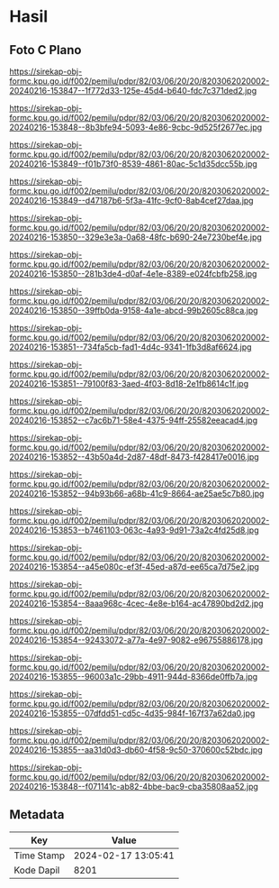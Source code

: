 # Hasil

## Foto C Plano

https://sirekap-obj-formc.kpu.go.id/f002/pemilu/pdpr/82/03/06/20/20/8203062020002-20240216-153847--1f772d33-125e-45d4-b640-fdc7c371ded2.jpg

https://sirekap-obj-formc.kpu.go.id/f002/pemilu/pdpr/82/03/06/20/20/8203062020002-20240216-153848--8b3bfe94-5093-4e86-9cbc-9d525f2677ec.jpg

https://sirekap-obj-formc.kpu.go.id/f002/pemilu/pdpr/82/03/06/20/20/8203062020002-20240216-153849--f01b73f0-8539-4861-80ac-5c1d35dcc55b.jpg

https://sirekap-obj-formc.kpu.go.id/f002/pemilu/pdpr/82/03/06/20/20/8203062020002-20240216-153849--d47187b6-5f3a-41fc-9cf0-8ab4cef27daa.jpg

https://sirekap-obj-formc.kpu.go.id/f002/pemilu/pdpr/82/03/06/20/20/8203062020002-20240216-153850--329e3e3a-0a68-48fc-b690-24e7230bef4e.jpg

https://sirekap-obj-formc.kpu.go.id/f002/pemilu/pdpr/82/03/06/20/20/8203062020002-20240216-153850--281b3de4-d0af-4e1e-8389-e024fcbfb258.jpg

https://sirekap-obj-formc.kpu.go.id/f002/pemilu/pdpr/82/03/06/20/20/8203062020002-20240216-153850--39ffb0da-9158-4a1e-abcd-99b2605c88ca.jpg

https://sirekap-obj-formc.kpu.go.id/f002/pemilu/pdpr/82/03/06/20/20/8203062020002-20240216-153851--734fa5cb-fad1-4d4c-9341-1fb3d8af6624.jpg

https://sirekap-obj-formc.kpu.go.id/f002/pemilu/pdpr/82/03/06/20/20/8203062020002-20240216-153851--79100f83-3aed-4f03-8d18-2e1fb8614c1f.jpg

https://sirekap-obj-formc.kpu.go.id/f002/pemilu/pdpr/82/03/06/20/20/8203062020002-20240216-153852--c7ac6b71-58e4-4375-94ff-25582eeacad4.jpg

https://sirekap-obj-formc.kpu.go.id/f002/pemilu/pdpr/82/03/06/20/20/8203062020002-20240216-153852--43b50a4d-2d87-48df-8473-f428417e0016.jpg

https://sirekap-obj-formc.kpu.go.id/f002/pemilu/pdpr/82/03/06/20/20/8203062020002-20240216-153852--94b93b66-a68b-41c9-8664-ae25ae5c7b80.jpg

https://sirekap-obj-formc.kpu.go.id/f002/pemilu/pdpr/82/03/06/20/20/8203062020002-20240216-153853--b7461103-063c-4a93-9d91-73a2c4fd25d8.jpg

https://sirekap-obj-formc.kpu.go.id/f002/pemilu/pdpr/82/03/06/20/20/8203062020002-20240216-153854--a45e080c-ef3f-45ed-a87d-ee65ca7d75e2.jpg

https://sirekap-obj-formc.kpu.go.id/f002/pemilu/pdpr/82/03/06/20/20/8203062020002-20240216-153854--8aaa968c-4cec-4e8e-b164-ac47890bd2d2.jpg

https://sirekap-obj-formc.kpu.go.id/f002/pemilu/pdpr/82/03/06/20/20/8203062020002-20240216-153854--92433072-a77a-4e97-9082-e96755886178.jpg

https://sirekap-obj-formc.kpu.go.id/f002/pemilu/pdpr/82/03/06/20/20/8203062020002-20240216-153855--96003a1c-29bb-4911-944d-8366de0ffb7a.jpg

https://sirekap-obj-formc.kpu.go.id/f002/pemilu/pdpr/82/03/06/20/20/8203062020002-20240216-153855--07dfdd51-cd5c-4d35-984f-167f37a62da0.jpg

https://sirekap-obj-formc.kpu.go.id/f002/pemilu/pdpr/82/03/06/20/20/8203062020002-20240216-153855--aa31d0d3-db60-4f58-9c50-370600c52bdc.jpg

https://sirekap-obj-formc.kpu.go.id/f002/pemilu/pdpr/82/03/06/20/20/8203062020002-20240216-153848--f071141c-ab82-4bbe-bac9-cba35808aa52.jpg


## Metadata

| Key        | Value               |
| ---------- | ------------------- |
| Time Stamp | 2024-02-17 13:05:41 |
| Kode Dapil | 8201                |



